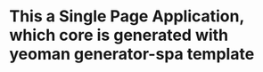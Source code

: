 This a Single Page Application, which core is generated with yeoman generator-spa template
==========================================================================================